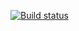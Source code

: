 [![Build status](https://ci.appveyor.com/api/projects/status/xvnpv3agke5yri00/branch/main?svg=true)](https://ci.appveyor.com/project/Tatiana-Zenina/selenium/branch/main)
